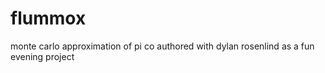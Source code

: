 # flummox

monte carlo approximation of pi
co authored with dylan rosenlind as a fun evening project
